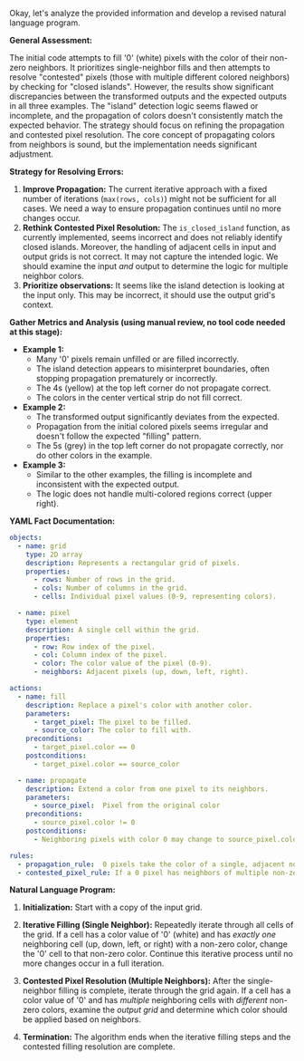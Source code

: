 Okay, let's analyze the provided information and develop a revised natural language program.

**General Assessment:**

The initial code attempts to fill '0' (white) pixels with the color of their non-zero neighbors. It prioritizes single-neighbor fills and then attempts to resolve "contested" pixels (those with multiple different colored neighbors) by checking for "closed islands".  However, the results show significant discrepancies between the transformed outputs and the expected outputs in all three examples. The "island" detection logic seems flawed or incomplete, and the propagation of colors doesn't consistently match the expected behavior. The strategy should focus on refining the propagation and contested pixel resolution. The core concept of propagating colors from neighbors is sound, but the implementation needs significant adjustment.

**Strategy for Resolving Errors:**

1. **Improve Propagation:** The current iterative approach with a fixed number of iterations (`max(rows, cols)`) might not be sufficient for all cases. We need a way to ensure propagation continues until no more changes occur.
2. **Rethink Contested Pixel Resolution:** The `is_closed_island` function, as currently implemented, seems incorrect and does not reliably identify closed islands. Moreover, the handling of adjacent cells in input and output grids is not correct. It may not capture the intended logic. We should examine the input *and* output to determine the logic for multiple neighbor colors.
3. **Prioritize observations:** It seems like the island detection is looking at the input only. This may be incorrect, it should use the output grid's context.

**Gather Metrics and Analysis (using manual review, no tool code needed at this stage):**

*   **Example 1:**
    *   Many '0' pixels remain unfilled or are filled incorrectly.
    *   The island detection appears to misinterpret boundaries, often stopping propagation prematurely or incorrectly.
    *   The 4s (yellow) at the top left corner do not propagate correct.
    *   The colors in the center vertical strip do not fill correct.
*   **Example 2:**
    *   The transformed output significantly deviates from the expected.
    *   Propagation from the initial colored pixels seems irregular and doesn't follow the expected "filling" pattern.
    *   The 5s (grey) in the top left corner do not propagate correctly, nor do other colors in the example.
*   **Example 3:**
    *  Similar to the other examples, the filling is incomplete and inconsistent with the expected output.
    *   The logic does not handle multi-colored regions correct (upper right).

**YAML Fact Documentation:**


```yaml
objects:
  - name: grid
    type: 2D array
    description: Represents a rectangular grid of pixels.
    properties:
      - rows: Number of rows in the grid.
      - cols: Number of columns in the grid.
      - cells: Individual pixel values (0-9, representing colors).

  - name: pixel
    type: element
    description: A single cell within the grid.
    properties:
      - row: Row index of the pixel.
      - col: Column index of the pixel.
      - color: The color value of the pixel (0-9).
      - neighbors: Adjacent pixels (up, down, left, right).

actions:
  - name: fill
    description: Replace a pixel's color with another color.
    parameters:
      - target_pixel: The pixel to be filled.
      - source_color: The color to fill with.
    preconditions:
      - target_pixel.color == 0
    postconditions:
      - target_pixel.color == source_color

  - name: propagate
    description: Extend a color from one pixel to its neighbors.
    parameters:
      - source_pixel:  Pixel from the original color
    preconditions:
      - source_pixel.color != 0
    postconditions:
      - Neighboring pixels with color 0 may change to source_pixel.color

rules:
  - propagation_rule:  0 pixels take the color of a single, adjacent non-zero neighbor, if one exists.
  - contested_pixel_rule: If a 0 pixel has neighbors of multiple non-zero colors, examine the *output* example, and determine the color from those neighbors which should be used.

```


**Natural Language Program:**

1.  **Initialization:** Start with a copy of the input grid.

2.  **Iterative Filling (Single Neighbor):** Repeatedly iterate through all cells of the grid. If a cell has a color value of '0' (white) and has *exactly one* neighboring cell (up, down, left, or right) with a non-zero color, change the '0' cell to that non-zero color. Continue this iterative process until no more changes occur in a full iteration.

3.  **Contested Pixel Resolution (Multiple Neighbors):** After the single-neighbor filling is complete, iterate through the grid again. If a cell has a color value of '0' and has *multiple* neighboring cells with *different* non-zero colors, examine the *output grid* and determine which color should be applied based on neighbors.

4. **Termination:** The algorithm ends when the iterative filling steps and the contested filling resolution are complete.
